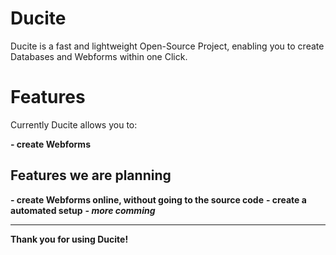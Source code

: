 # Ducite
Ducite is a fast and lightweight Open-Source Project, enabling you to create Databases and Webforms within one Click.





# Features
Currently Ducite allows you to:

**- create Webforms**

## Features we are planning

**- create Webforms online, without going to the source code**
**- create a automated setup**
***- more comming***



***

**Thank you for using Ducite!**
